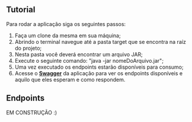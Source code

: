 ## Tutorial

Para rodar a aplicação siga os seguintes passos:

1.  Faça um clone da mesma em sua máquina;
2.  Abrindo o terminal navegue até a pasta target que se encontra na raíz do projeto;
3.  Nesta pasta você deverá encontrar um arquivo JAR;
4.  Execute o seguinte comando: "java -jar nomeDoArquivo.jar";
5.  Uma vez executado os endpoints estarão disponíveis para consumo;
6.  Acesse o **[Swagger](https://github.com/filipedeschamps/rss-feed-emitter/issues/119)** da aplicação para ver os endpoints disponíveis e aquilo que eles esperam e como respondem.

## Endpoints

EM CONSTRUÇÃO :)
